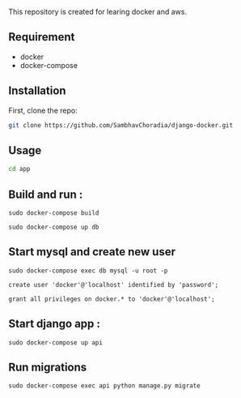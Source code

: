 This repository is created for learing docker and aws.

## Requirement

- docker
- docker-compose

## Installation

First, clone the repo:

```bash
git clone https://github.com/SambhavChoradia/django-docker.git
```

## Usage

```bash
cd app
```

## Build and run :

```
sudo docker-compose build
```

```
sudo docker-compose up db
```

## Start mysql and create new user

```
sudo docker-compose exec db mysql -u root -p
```

```
create user 'docker'@'localhost' identified by 'password';
```

```
grant all privileges on docker.* to 'docker'@'localhost';
```

## Start django app :

```
sudo docker-compose up api
```

## Run migrations

```
sudo docker-compose exec api python manage.py migrate
```
